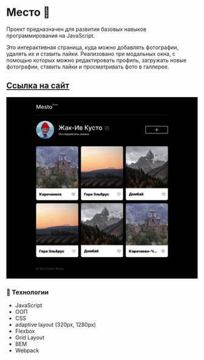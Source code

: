 # Место :sparkler:

<p>Проект предназначен для развития базовых навыков программирования на JavaScript.</p>
Это интерактивная страница, куда можно добавлять фотографии, удалять их и ставить лайки. Реализовано три модальных окна, с помощью которых можно редактировать профиль, загружать новые фотографии, ставить лайки и просматривать фото в галлерее.

## [Ссылка на сайт](https://alenazavadskaya.github.io/mesto/index.html )

![](src/images/main_page.jpg)

### :rocket: Технологии
- JavaScript
- ООП
- CSS
- adaptive layout (320px, 1280px)
- Flexbox
- Grid Layout
- BEM
- Webpack


